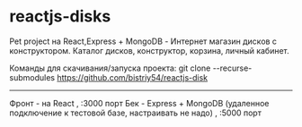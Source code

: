 # reactjs-disks

Pet project на React,Express + MongoDB - Интернет магазин дисков с конструктором. 
Каталог дисков, конструктор, корзина, личный кабинет.

Команды для скачивания/запуска проекта:
git clone --recurse-submodules https://github.com/bistriy54/reactjs-disk

-----
Фронт - на React , :3000 порт
Бек - Express + MongoDB (удаленное подключение к тестовой базе, настраивать не надо) , :5000 порт

